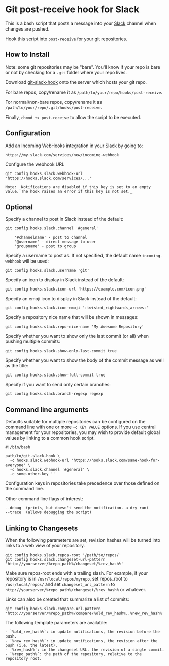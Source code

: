 # Git post-receive hook for Slack

This is a bash script that posts a message into your [Slack](https://slack.com) channel when changes are pushed.

Hook this script into `post-receive` for your git repositories.

## How to Install

Note: some git repositories may be "bare". You'll know if your repo is bare or not by checking for a `.git` folder where your repo lives.

Download [git-slack-hook](https://raw.githubusercontent.com/chriseldredge/git-slack-hook/master/git-slack-hook) onto the server which hosts your git repo.

For bare repos, copy/rename it as `/path/to/your/repo/hooks/post-receive`.

For normal/non-bare repos, copy/rename it as `/path/to/your/repo/.git/hooks/post-receive`.

Finally, `chmod +x post-receive` to allow the script to be executed.

## Configuration

Add an Incoming WebHooks integration in your Slack by going to:

    https://my.slack.com/services/new/incoming-webhook

Configure the webhook URL

    git config hooks.slack.webhook-url 'https://hooks.slack.com/services/...'

    Note: _Notifications are disabled if this key is set to an empty value. The hook raises an error if this key is not set._

## Optional
Specify a channel to post in Slack instead of the default:

    git config hooks.slack.channel '#general'

        '#channelname' - post to channel
        '@username' - direct message to user
        'groupname' - post to group

Specify a username to post as. If not specified, the default name `incoming-webhook` will be used:

    git config hooks.slack.username 'git'

Specify an icon to display in Slack instead of the default:

    git config hooks.slack.icon-url 'https://example.com/icon.png'

Specify an emoji icon to display in Slack instead of the default:

    git config hooks.slack.icon-emoji ':twisted_rightwards_arrows:'

Specify a repository nice name that will be shown in messages:

    git config hooks.slack.repo-nice-name 'My Awesome Repository'

Specify whether you want to show only the last commit (or all) when pushing multiple commits:

    git config hooks.slack.show-only-last-commit true

Specify whether you want to show the body of the commit message as well as the title:

    git config hooks.slack.show-full-commit true

Specify if you want to send only certain branches:

    git config hooks.slack.branch-regexp regexp

## Command line arguments

Defaults suitable for multiple repositories can be configured on the command line with one or more `-c KEY VALUE` options. If you use central management for your repositories, you may wish to provide default global values by linking to a common hook script. 

    #!/bin/bash
    
    path/to/git-slack-hook \
      -c hooks.slack.webhook-url 'https://hooks.slack.com/same-hook-for-everyone' \
      -c hooks.slack.channel '#general' \
      -c some.other.key ''

Configuration keys in repositories take precedence over those defined on the command line.

Other command line flags of interest:

    --debug  (prints, but doesn't send the notification. a dry run)
    --trace  (allows debugging the script)

## Linking to Changesets

When the following parameters are set, revision hashes will be turned into links to a web view of your repository.

    git config hooks.slack.repos-root '/path/to/repos/'
    git config hooks.slack.changeset-url-pattern 'http://yourserver/%repo_path%/changeset/%rev_hash%'

Make sure repos-root ends with a trailing slash. For example, if your repository is in `/usr/local/repos/myrepo`, set repos_root to `/usr/local/repos/` and set `changeset_url_pattern` to `http://yourserver/%repo_path%/changeset/%rev_hash%` or whatever.

Links can also be created that summarize a list of commits:

    git config hooks.slack.compare-url-pattern 'http://yourserver/%repo_path%/compare/%old_rev_hash%..%new_rev_hash%'

The following template parameters are available:

    - `%old_rev_hash%`: in update notifications, the revision before the push.
    - `%new_rev_hash%`: in update notifications, the revision after the push (i.e. the latest).
    - `%rev_hash%`: in the changeset URL. the revision of a single commit.
    - `%repo_path%`: the path of the repository, relative to the repository root.
